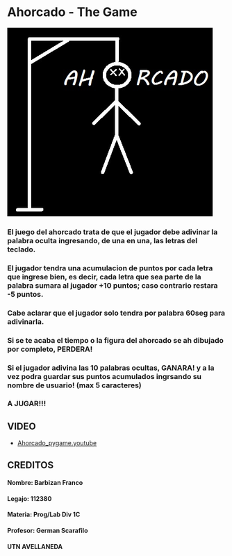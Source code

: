 # Ahorcado - The Game

![ahorcado_portada](Imagenes/titulo.jpg)

### El juego del ahorcado trata de que el jugador debe adivinar la palabra oculta ingresando, de una en una, las letras del teclado.
### El jugador tendra una acumulacion de puntos por cada letra que ingrese bien, es decir, cada letra que sea parte de la palabra sumara al jugador +10 puntos; caso contrario restara -5 puntos.
### Cabe aclarar que el jugador solo tendra por palabra 60seg para adivinarla.
### Si se te acaba el tiempo o la figura del ahorcado se ah dibujado por completo, PERDERA!
### Si el jugador adivina las 10 palabras ocultas, GANARA! y a la vez podra guardar sus puntos acumulados ingrsando su nombre de usuario! (max 5 caracteres)
### A JUGAR!!!
## VIDEO
* [Ahorcado_pygame.youtube](https://youtu.be/1b0UDCjqYDY)
## CREDITOS
#### Nombre: Barbizan Franco
#### Legajo: 112380
#### Materia: Prog/Lab Div 1C
#### Profesor: German Scarafilo
#### UTN AVELLANEDA
